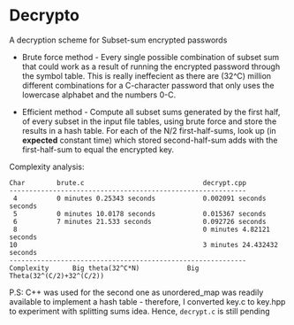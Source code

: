 <h1> Decrypto </h1>

A decryption scheme for Subset-sum encrypted passwords

* Brute force method - 
Every single possible combination of subset sum that could work as a result of running the encrypted password through the symbol table. This is really ineffecient as there are (32^C) million different combinations for a C-character password that only uses the lowercase alphabet and the numbers 0-C.

* Efficient method -
Compute all subset sums generated by the first half, of every subset in the input file tables, using brute force and store the results in a hash table. For each of the N/2 first-half-sums, look up (in **expected** constant time) which stored second-half-sum adds with the first-half-sum to equal the encrypted key.

Complexity analysis:

```
Char        brute.c                              decrypt.cpp  
------------------------------------------------------------
 4          0 minutes 0.25343 seconds            0.002091 seconds seconds
 5          0 minutes 10.0178 seconds            0.015367 seconds
 6          7 minutes 21.533 seconds             0.092726 seconds
 8                                               0 minutes 4.82121 seconds
10                                               3 minutes 24.432432 seconds
------------------------------------------------------------
Complexity      Big theta(32^C*N)            Big Theta(32^(C/2)+32^(C/2))
```

P.S: C++ was used for the second one as unordered_map was readily available to implement a hash table - therefore, I converted key.c to key.hpp to experiment with splitting sums idea.
Hence, `decrypt.c` is still pending
